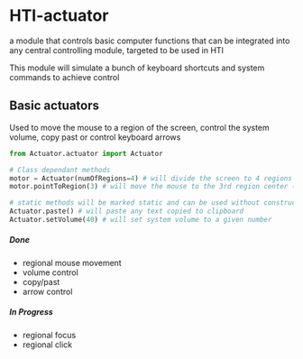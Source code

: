 # HTI-actuator
a module that controls basic computer functions that can be integrated into any central controlling module, targeted to be used in HTI

This module will simulate a bunch of keyboard shortcuts and system commands to achieve control


## Basic actuators
Used to move the mouse to a region of the screen, control the system volume, copy past or control keyboard arrows


```python
from Actuator.actuator import Actuator

# Class dependant methods 
motor = Actuator(numOfRegions=4) # will divide the screen to 4 regions
motor.pointToRegion(3) # will move the mouse to the 3rd region center (left down)

# static methods will be marked static and can be used without constructing
Actuator.paste() # will paste any text copied to clipboard
Actuator.setVolume(40) # will set system volume to a given number

```







##### Done
 - regional mouse movement
 - volume control
 - copy/past 
 - arrow control



##### In Progress
 - regional focus
 - regional click


